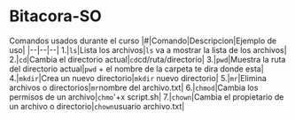 # Bitacora-SO
Comandos usados durante el curso
|#|Comando|Descripcion|Ejemplo de uso|
|--|--|--|
1.|`ls`|Lista los archivos|`ls` va a mostrar la lista de los archivos|
2.|`cd`|Cambia el directorio actual|`cd`cd/ruta/directorio|
3.|`pwd`|Muestra la ruta del directorio actual|`pwd` + el nombre de la carpeta te dira donde esta| 
4.|`mkdir`|Crea un nuevo directorio|`mkdir` nuevo directorio|
5.|`mr`|Elimina archivos o directorios|`mr`nombre del archivo.txt|
6.|`chmod`|Cambia los permisos de un archivo|`chmo`'+x script.sh|
7.|`chown`|Cambia el propietario de un archivo o directorio|`chown`usuario archivo.txt|

